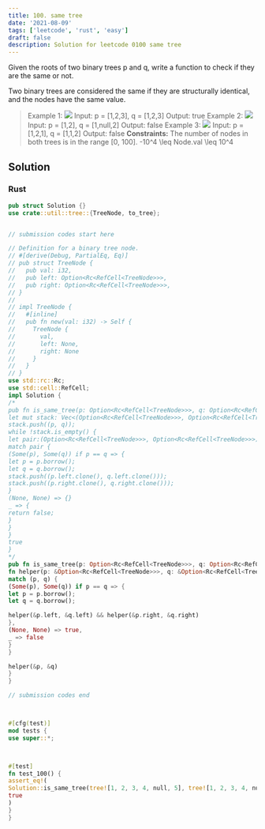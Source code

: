 ```yaml
---
title: 100. same tree
date: '2021-08-09'
tags: ['leetcode', 'rust', 'easy']
draft: false
description: Solution for leetcode 0100 same tree
---
```




Given the roots of two binary trees p and q, write a function to check if they are the same or not.

Two binary trees are considered the same if they are structurally identical, and the nodes have the same value.



>   Example 1:
>   ![](https://assets.leetcode.com/uploads/2020/12/20/ex1.jpg)
>   Input: p <TeX>=</TeX> [1,2,3], q <TeX>=</TeX> [1,2,3]
>   Output: true
>   Example 2:
>   ![](https://assets.leetcode.com/uploads/2020/12/20/ex2.jpg)
>   Input: p <TeX>=</TeX> [1,2], q <TeX>=</TeX> [1,null,2]
>   Output: false
>   Example 3:
>   ![](https://assets.leetcode.com/uploads/2020/12/20/ex3.jpg)
>   Input: p <TeX>=</TeX> [1,2,1], q <TeX>=</TeX> [1,1,2]
>   Output: false
**Constraints:**
>   	The number of nodes in both trees is in the range [0, 100].
>   	-10^4 <TeX>\leq</TeX> Node.val <TeX>\leq</TeX> 10^4


## Solution


### Rust
```rust
pub struct Solution {}
use crate::util::tree::{TreeNode, to_tree};


// submission codes start here

// Definition for a binary tree node.
// #[derive(Debug, PartialEq, Eq)]
// pub struct TreeNode {
//   pub val: i32,
//   pub left: Option<Rc<RefCell<TreeNode>>>,
//   pub right: Option<Rc<RefCell<TreeNode>>>,
// }
//
// impl TreeNode {
//   #[inline]
//   pub fn new(val: i32) -> Self {
//     TreeNode {
//       val,
//       left: None,
//       right: None
//     }
//   }
// }
use std::rc::Rc;
use std::cell::RefCell;
impl Solution {
/*
pub fn is_same_tree(p: Option<Rc<RefCell<TreeNode>>>, q: Option<Rc<RefCell<TreeNode>>>) -> bool {
let mut stack: Vec<(Option<Rc<RefCell<TreeNode>>>, Option<Rc<RefCell<TreeNode>>>)> = vec![];
stack.push((p, q));
while !stack.is_empty() {
let pair:(Option<Rc<RefCell<TreeNode>>>, Option<Rc<RefCell<TreeNode>>>) = stack.pop().unwrap();
match pair {
(Some(p), Some(q)) if p == q => {
let p = p.borrow();
let q = q.borrow();
stack.push((p.left.clone(), q.left.clone()));
stack.push((p.right.clone(), q.right.clone()));
}
(None, None) => {}
_ => {
return false;
}
}
}
true
}
*/
pub fn is_same_tree(p: Option<Rc<RefCell<TreeNode>>>, q: Option<Rc<RefCell<TreeNode>>>) -> bool {
fn helper(p: &Option<Rc<RefCell<TreeNode>>>, q: &Option<Rc<RefCell<TreeNode>>>) -> bool {
match (p, q) {
(Some(p), Some(q)) if p == q => {
let p = p.borrow();
let q = q.borrow();

helper(&p.left, &q.left) && helper(&p.right, &q.right)
},
(None, None) => true,
_ => false
}
}

helper(&p, &q)
}
}

// submission codes end



#[cfg(test)]
mod tests {
use super::*;



#[test]
fn test_100() {
assert_eq!(
Solution::is_same_tree(tree![1, 2, 3, 4, null, 5], tree![1, 2, 3, 4, null, 5]),
true
)
}
}

```
